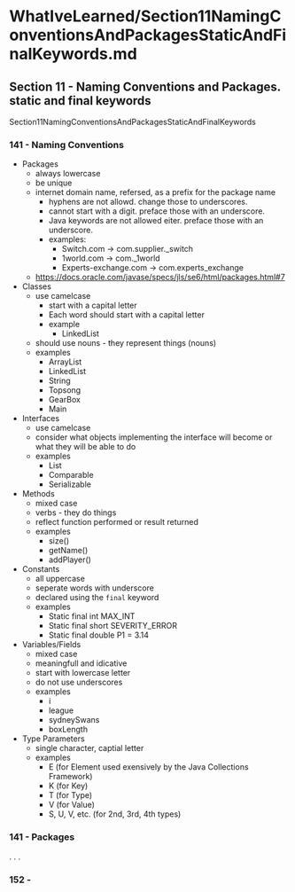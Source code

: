 # WhatIveLearned/Section11NamingConventionsAndPackagesStaticAndFinalKeywords.md

<!-- used this to populate the video titles https://docs.google.com/spreadsheets/d/1T5__se_ChZxoXZvkZaOl9QkjPdeYXxXMbDBR9tFP__k/edit#gid=656806513 -->

## Section 11 - Naming Conventions and Packages. static and final keywords
Section11NamingConventionsAndPackagesStaticAndFinalKeywords

### 141 - Naming Conventions
* Packages
    * always lowercase
    * be unique
    * internet domain name, refersed, as a prefix for the package name
        * hyphens are not allowd. change those to underscores.
        * cannot start with a digit. preface those with an underscore.
        * Java keywords are not allowed eiter. preface those with an underscore.
        * examples:
            * Switch.com -> com.supplier._switch
            * 1world.com -> com._1world
            * Experts-exchange.com -> com.experts_exchange
    * https://docs.oracle.com/javase/specs/jls/se6/html/packages.html#7
* Classes
    * use camelcase
        * start with a capital letter
        * Each word should start with a capital letter
        * example
            * LinkedList
    * should use nouns - they represent things (nouns)
    * examples
        * ArrayList
        * LinkedList
        * String
        * Topsong
        * GearBox
        * Main
* Interfaces
    * use camelcase
    * consider what objects implementing the interface will become or what they will be able to do
    * examples
        * List
        * Comparable
        * Serializable
* Methods
    * mixed case
    * verbs - they do things
    * reflect function performed or result returned
    * examples
        * size()
        * getName()
        * addPlayer()
* Constants
    * all uppercase
    * seperate words with underscore
    * declared using the `final` keyword
    * examples
        * Static final int MAX_INT
        * Static final short SEVERITY_ERROR
        * Static final double P1 = 3.14
* Variables/Fields
    * mixed case
    * meaningfull and idicative
    * start with lowercase letter
    * do not use underscores
    * examples
        * i
        * league
        * sydneySwans
        * boxLength
* Type Parameters
    * single character, captial letter
    * examples
        * E (for Element used exensively by the Java Collections Framework)
        * K (for Key)
        * T (for Type)
        * V (for Value)
        * S, U, V, etc. (for 2nd, 3rd, 4th types)

### 141 - Packages

.
.
.



### 152 - 